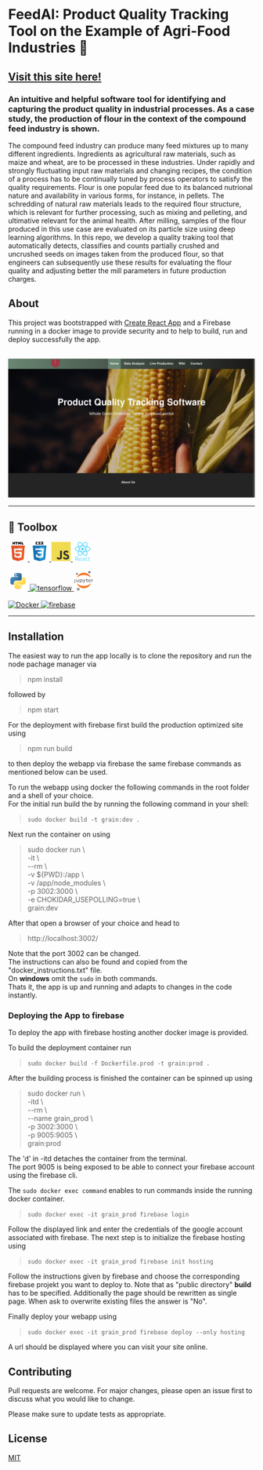 # FeedAI: Product Quality Tracking Tool on the Example of Agri-Food Industries 🌾  
## [Visit this site here!](https://grain-52356.web.app/)

### An intuitive and helpful software tool for identifying and capturing the product quality in industrial processes. As a case study, the production of flour in the context of the compound feed industry is shown.
The compound feed industry can produce many feed mixtures up to many different ingredients. Ingredients as agricultural raw materials, such as maize and wheat, are to be processed in these industries. Under rapidly and strongly fluctuating input raw materials and changing recipes, the condition of a process has to be continually tuned by process operators to satisfy the quality requirements. Flour is one popular feed due to its balanced nutrional nature and availability in various forms, for instance, in pellets. The schredding of natural raw materials leads to the required flour structure, which is relevant for further processing, such as mixing and pelleting, and ultimative relevant for the animal health.
After milling, samples of the flour produced in this use case are evaluated on its particle size using deep learning algorithms. In this repo, we develop a quality traking tool that automatically detects, classifies and counts partially crushed and uncrushed seeds on images taken from the produced flour, so that engineers can subsequently use these results for evaluating the flour quality and adjusting better the mill parameters in future production charges. 

## About

This project was bootstrapped with [Create React App](https://github.com/facebook/create-react-app) and a Firebase running in a docker image to provide security and to help to build, run and deploy successfully the app.

<br>
<img src="./public/images/grain_startpage.png"/>
<br>

---
## 🧰 Toolbox

<a href="https://www.w3.org/html/" target="_blank"> <img src="https://raw.githubusercontent.com/devicons/devicon/master/icons/html5/html5-original-wordmark.svg" alt="html5" width="40" height="40"/> </a> <a href="https://www.w3schools.com/css/" target="_blank"> <img src="https://raw.githubusercontent.com/devicons/devicon/master/icons/css3/css3-original-wordmark.svg" alt="css3" width="40" height="40"/> </a> <a href="https://developer.mozilla.org/en-US/docs/Web/JavaScript" target="_blank"> <img src="https://raw.githubusercontent.com/devicons/devicon/master/icons/javascript/javascript-original.svg" alt="javascript" width="40" height="40"/> </a> <a href="https://reactjs.org/" target="_blank"> <img src="https://raw.githubusercontent.com/devicons/devicon/master/icons/react/react-original-wordmark.svg" alt="react" width="40" height="40"/> </a> 
<br></br>
<a href="https://www.python.org" target="_blank"> <img src="https://raw.githubusercontent.com/devicons/devicon/master/icons/python/python-original.svg" alt="python" width="40" height="40"/> </a>
<a href="https://www.tensorflow.org" target="_blank"> <img src="https://www.vectorlogo.zone/logos/tensorflow/tensorflow-icon.svg" alt="tensorflow" width="40" height="40"/> </a> <a href="https://raw.githubusercontent.com/devicons/devicon/master/icons/jupyter/jupyter-original-wordmark.svg" target="_blank"> <img src="https://raw.githubusercontent.com/devicons/devicon/master/icons/jupyter/jupyter-original-wordmark.svg" alt="Jupyter" width="40" height="40"/> 
</a>
<br></br>
<a href="https://www.docker.com/" target="_blank"> <img src="https://www.docker.com/sites/default/files/d8/2019-07/vertical-logo-monochromatic.png" alt="Docker" width="40" height="40"/> </a> <a href="https://firebase.google.com/" target="_blank"> <img src="https://www.vectorlogo.zone/logos/firebase/firebase-icon.svg" alt="firebase" width="40" height="40"/> </a>
    

---
## Installation

The easiest way to run the app locally is to clone the repository and run the node pachage manager via  
> npm install

followed by  
> npm start  

For the deployment with firebase first build the production optimized site using  
> npm run build

to then deploy the webapp via firebase the same firebase commands as mentioned below can be used.  


To run the webapp using docker the following commands in the root folder and a shell of your choice.  
For the initial run build the by running the following command in your shell:  

> ```sudo docker build -t grain:dev .```

Next run the container on using  

> sudo docker run \\ \
>       -it \\ \
>       --rm \\ \
>       -v ${PWD}:/app \\ \
>       -v /app/node_modules \\ \
>       -p 3002:3000 \\ \
>       -e CHOKIDAR_USEPOLLING=true \\ \
>       grain:dev

After that open a browser of your choice and head to  
> http://localhost:3002/

Note that the port 3002 can be changed.  
The instructions can also be found and copied from the "docker_instructions.txt" file.  
On **windows** omit the ``` sudo ``` in both commands.  
Thats it, the app is up and running and adapts to changes in the code instantly.

### Deploying the App to firebase
To deploy the app with firebase hosting another docker image is provided.

To build the deployment container run

> ```sudo docker build -f Dockerfile.prod -t grain:prod .```

After the building process is finished the container can be spinned up using  

> sudo docker run \\ \
>       -itd \\ \
>       --rm \\ \
>       --name grain_prod \\ \
>       -p 3002:3000 \\ \
>       -p 9005:9005 \\ \
>       grain:prod

The 'd' in -itd detaches the container from the terminal.  
The port 9005 is being exposed to be able to connect your firebase account using the firebase cli.  

The ``` sudo docker exec command ``` enables to run commands inside the running docker container. 

> ``` sudo docker exec -it grain_prod firebase login ``` 

Follow the displayed link and enter the credentials of the google account associated with firebase. The next step is to initialize the firebase hosting using  

> ``` sudo docker exec -it grain_prod firebase init hosting ```

Follow the instructions given by firebase and choose the corresponding firebase projekt you want to deploy to. Note that as "public directory" **build** has to be specified. Additionally the page should be rewritten as single page. When ask to overwrite existing files the answer is "No".  

Finally deploy your webapp using 

> ```sudo docker exec -it grain_prod firebase deploy --only hosting ```

A url should be displayed where you can visit your site online.
    

## Contributing
Pull requests are welcome. For major changes, please open an issue first to discuss what you would like to change.

Please make sure to update tests as appropriate. 


## License
[MIT](https://choosealicense.com/licenses/mit/)

